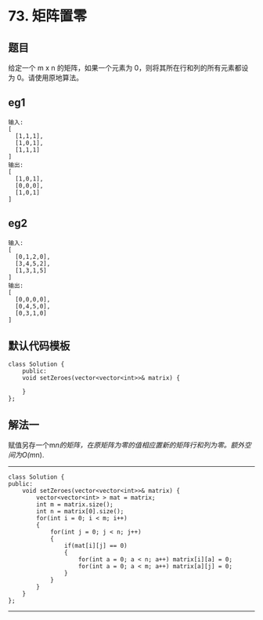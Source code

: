 # 73. 矩阵置零
## 题目
给定一个 m x n 的矩阵，如果一个元素为 0，则将其所在行和列的所有元素都设为 0。请使用原地算法。

## eg1

	输入: 
	[
	  [1,1,1],
	  [1,0,1],
	  [1,1,1]
	]
	输出: 
	[
	  [1,0,1],
	  [0,0,0],
	  [1,0,1]
	]

## eg2

	输入: 
	[
	  [0,1,2,0],
	  [3,4,5,2],
	  [1,3,1,5]
	]
	输出: 
	[
	  [0,0,0,0],
	  [0,4,5,0],
	  [0,3,1,0]
	]

## 默认代码模板

	class Solution {
		public:
    	void setZeroes(vector<vector<int>>& matrix) {
        
    	}
	};

## 解法一

赋值另存一个m*n的矩阵，在原矩阵为零的值相应置新的矩阵行和列为零。额外空间为O(m*n).

---

	class Solution {
	public:
	    void setZeroes(vector<vector<int>>& matrix) {
	        vector<vector<int> > mat = matrix;
	        int m = matrix.size();
	        int n = matrix[0].size();
	        for(int i = 0; i < m; i++)
	        {
	            for(int j = 0; j < n; j++)
	            {
	                if(mat[i][j] == 0)
	                {
	                    for(int a = 0; a < n; a++) matrix[i][a] = 0;
	                    for(int a = 0; a < m; a++) matrix[a][j] = 0;
	                }
	            }
	        }
	    }
	};

---


